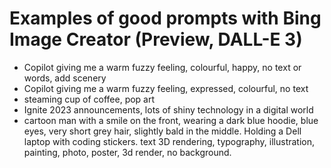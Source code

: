 # Examples of good prompts with Bing Image Creator (Preview, DALL-E 3)

- Copilot giving me a warm fuzzy feeling, colourful, happy, no text or words, add scenery
- Copilot giving me a warm fuzzy feeling, expressed, colourful, no text
- steaming cup of coffee, pop art
- Ignite 2023 announcements, lots of shiny technology in a digital world
- cartoon man with a smile on the front, wearing a dark blue hoodie, blue eyes,  very short grey hair, slightly bald in the middle. Holding a Dell laptop with coding stickers. text 3D rendering, typography, illustration, painting, photo, poster, 3d render, no background. 

